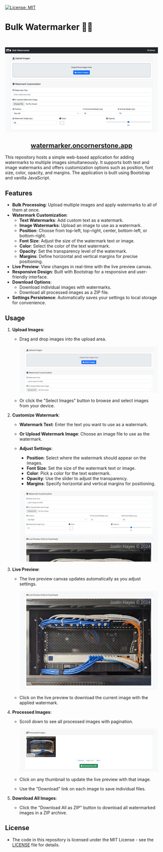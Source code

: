 [![License: MIT](https://img.shields.io/badge/License-MIT-yellow.svg)](https://opensource.org/licenses/MIT)

# Bulk Watermarker 🌄💧
<br/>
<p align="center">
<img src="https://raw.githubusercontent.com/justinh-rahb/bulk-watermarker/master/docs/watermarker_screenshot.png" alt="Screenshot" width="750px" />
</p>
<h2 align="center">
<a href="https://watermarker.oncornerstone.app">watermarker.oncornerstone.app</a>
</h2>

This repository hosts a simple web-based application for adding watermarks to multiple images simultaneously. It supports both text and image watermarks and offers customization options such as position, font size, color, opacity, and margins. The application is built using Bootstrap and vanilla JavaScript.

## Features

- **Bulk Processing**: Upload multiple images and apply watermarks to all of them at once.
- **Watermark Customization**:
  - **Text Watermarks**: Add custom text as a watermark.
  - **Image Watermarks**: Upload an image to use as a watermark.
  - **Position**: Choose from top-left, top-right, center, bottom-left, or bottom-right.
  - **Font Size**: Adjust the size of the watermark text or image.
  - **Color**: Select the color of the text watermark.
  - **Opacity**: Set the transparency level of the watermark.
  - **Margins**: Define horizontal and vertical margins for precise positioning.
- **Live Preview**: View changes in real-time with the live preview canvas.
- **Responsive Design**: Built with Bootstrap for a responsive and user-friendly interface.
- **Download Options**:
  - Download individual images with watermarks.
  - Download all processed images as a ZIP file.
- **Settings Persistence**: Automatically saves your settings to local storage for convenience.

## Usage

1. **Upload Images**:
   - Drag and drop images into the upload area.

     ![Screenshot of Upload Area](docs/watermarker_upload.png)

   - Or click the "Select Images" button to browse and select images from your device.

2. **Customize Watermark**:
   - **Watermark Text**: Enter the text you want to use as a watermark.
   - **Or Upload Watermark Image**: Choose an image file to use as the watermark.
   - **Adjust Settings**:
     - **Position**: Select where the watermark should appear on the images.
     - **Font Size**: Set the size of the watermark text or image.
     - **Color**: Pick a color for the text watermark.
     - **Opacity**: Use the slider to adjust the transparency.
     - **Margins**: Specify horizontal and vertical margins for positioning.

     ![Screenshot of Customization Area](docs/watermarker_customization.png)

3. **Live Preview**:
   - The live preview canvas updates automatically as you adjust settings.

     ![Screenshot of Preview Area](docs/watermarker_preview.png)

   - Click on the live preview to download the current image with the applied watermark.

4. **Processed Images**:
   - Scroll down to see all processed images with pagination.

     ![Screenshot of Preview Area](docs/watermarker_processed.png)

   - Click on any thumbnail to update the live preview with that image.
   - Use the "Download" link on each image to save individual files.

5. **Download All Images**:
   - Click the "Download All as ZIP" button to download all watermarked images in a ZIP archive.

## License

- The code in this repository is licensed under the MIT License - see the [LICENSE](LICENSE) file for details.